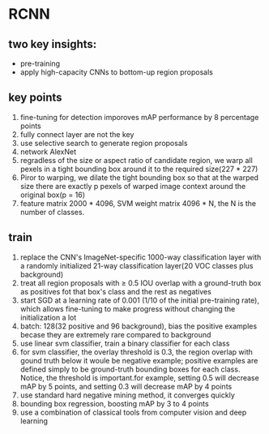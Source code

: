 # RCNN

## two key insights:

- pre-training
- apply high-capacity CNNs to bottom-up region proposals

## key points
1. fine-tuning for detection imporoves mAP performance by 8 percentage points
2. fully connect layer are not the key
3. use selective search to generate region proposals
4. network AlexNet
5. regradless of the size or aspect ratio of candidate region, we warp all pexels in a tight bounding box around it to the required size(227 * 227)
6. Piror to warping, we dilate the tight bounding box so that at the warped size there are exactly p pexels of warped image context around the original box(p = 16)
7. feature matrix 2000 * 4096, SVM weight matrix 4096 * N, the N is the number of classes.

## train
1. replace the CNN's ImageNet-specific 1000-way classification layer with a randomly initialized 21-way classification layer(20 VOC classes plus background)
2. treat all region proposals with $\geq$  0.5 IOU overlap with a ground-truth box as positives fot that box's class and the rest as negatives
3. start SGD at a learning rate of 0.001 (1/10 of the initial pre-training rate), which allows fine-tuning to make progress without changing the initialization a lot
4. batch: 128(32 positive and 96 background), bias the positive examples becase they are extremely rare compared to background
5. use linear svm classifier, train a binary classifier for each class
6. for svm classifier, the overlay threshold is 0.3, the region overlap with gound truth below it woule be negative example; positive examples are defined simply to be ground-truth bounding boxes for each class.
Notice, the threshold is important.for example, setting 0.5 will decrease mAP by 5 points, and setting 0.3 will decrease mAP by 4 points
7. use standard hard negative mining method, it converges quickly
8. bounding box regression, boosting mAP by 3 to 4 points
9. use a combination of classical tools from computer vision and deep learning